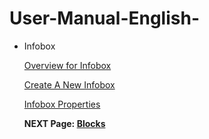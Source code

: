 # User-Manual-English-
- Infobox

  [Overview for Infobox](https://github.com/CS-eukarya/User-Manual-English-/blob/Infobox/Overview%20for%20Infobox.md)

  [Create A New Infobox](https://github.com/CS-eukarya/User-Manual-English-/blob/Infobox/Create%20A%20New%20Infobox.md)

  [Infobox Properties](https://github.com/CS-eukarya/User-Manual-English-/blob/Infobox/Infobox%20Properties.md)

  **NEXT Page: [Blocks](https://github.com/CS-eukarya/User-Manual-English-/tree/Blocks)**
